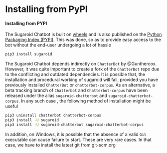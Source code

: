 # Installing from PyPI

#### Installing from PYPI

The Sugaroid Chatbot is built on [wheels](https://pythonwheels.com/) and is also published on the [Python Packaging Index \(PYPI\)](pypi.org). This was done, so as to provide easy access to the bot without the end-user undergoing a lot of hassle

```bash
pip3 install sugaroid
```

The Sugaroid Chatbot depends indirectly on `ChatterBot` by @Gunthercox. However, it was quite important to create a fork of the `ChatterBot` repo due to the conflicting and outdated dependencies. It is possible that, the installation and procedural working of sugaroid will fail, provided you have previously installed `ChatterBot` or `chatterbot-corpus`. As an alternative, a beta tracking branch of `Chatterbot` and `Chatterbot-corpus` have been released under the alias `sugaroid-chatterbot` and `sugaroid-chatterbot-corpus`. In any such case , the following method of installation might be useful

```bash
pip3 uninstall chatterbot chatterbot-corpus
pip3 install -U sugaroid
pip3 install -U sugaroid-chatterbot sugaroid-chatterbot-corpus
```

In addition, on Windows, it is possible that the absence of a valid `Git` executable can cause failure to start. These are very rare cases. In that case, we have to install the latest git from git-scm.org

